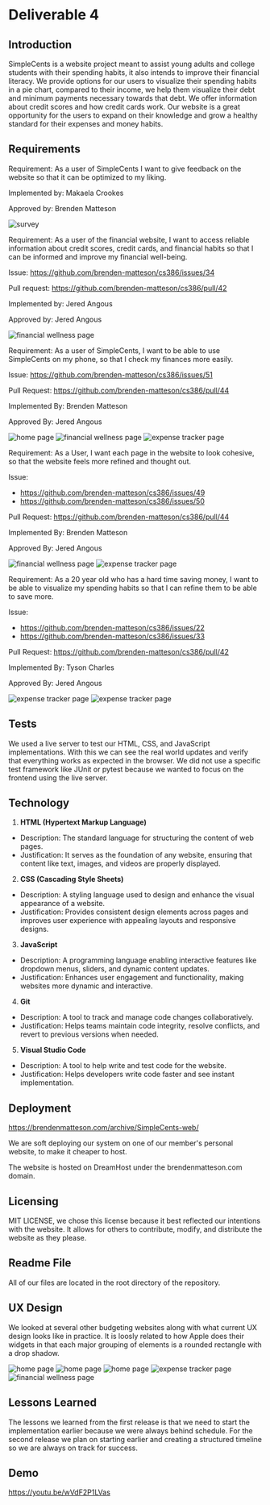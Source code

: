 # Deliverable 4

## Introduction

SimpleCents is a website project meant to assist young adults and college students with their spending habits, it also intends to improve their financial literacy. We provide options for our users to visualize their spending habits in a pie chart, compared to their income, we help them visualize their debt and minimum payments necessary towards that debt. We offer information about credit scores and how credit cards work. Our website is a great opportunity for the users to expand on their knowledge and grow a healthy standard for their expenses and money habits.

## Requirements

Requirement: As a user of SimpleCents I want to give feedback on the website so that it can be optimized to my liking.

Implemented by: Makaela Crookes

Approved by: Brenden Matteson

![survey](survey-1.png)

Requirement: As a user of the financial website, I want to access reliable information about credit scores, credit cards, and financial habits so that I can be informed and improve my financial well-being.

Issue: https://github.com/brenden-matteson/cs386/issues/34

Pull request: https://github.com/brenden-matteson/cs386/pull/42

Implemented by: Jered Angous

Approved by: Jered Angous

![financial wellness page](financial-wellness-1.png)

Requirement: As a user of SimpleCents, I want to be able to use SimpleCents on my phone, so that I check my finances more easily.

Issue: https://github.com/brenden-matteson/cs386/issues/51

Pull Request: https://github.com/brenden-matteson/cs386/pull/44 

Implemented By: Brenden Matteson

Approved By: Jered Angous

![home page](home-page-mobile-1.png)
![financial wellness page](financial-wellness-mobile-1.png)
![expense tracker page](expense-tracker-mobile-1.png)

Requirement: As a User, I want each page in the website to look cohesive, so that the website feels more refined and thought out.

Issue:
* https://github.com/brenden-matteson/cs386/issues/49
* https://github.com/brenden-matteson/cs386/issues/50

Pull Request: https://github.com/brenden-matteson/cs386/pull/44 

Implemented By: Brenden Matteson

Approved By: Jered Angous

![financial wellness page](financial-wellness-1.png)
![expense tracker page](expense-tracker-1.png)

Requirement: As a 20 year old who has a hard time saving money, I want to be able to visualize my spending habits so that I can refine them to be able to save more.

Issue:
* https://github.com/brenden-matteson/cs386/issues/22
* https://github.com/brenden-matteson/cs386/issues/33

Pull Request: https://github.com/brenden-matteson/cs386/pull/42 

Implemented By: Tyson Charles

Approved By: Jered Angous

![expense tracker page](expense-tracker-2.png)
![expense tracker page](expense-tracker-3.png)

## Tests

We used a live server to test our HTML, CSS, and JavaScript implementations. With this we can see the real world updates and verify that everything works as expected in the browser. We did not use a specific test framework like JUnit or pytest because we wanted to focus on the frontend using the live server.

## Technology

1. **HTML (Hypertext Markup Language)**
* Description: The standard language for structuring the content of web pages.
* Justification: It serves as the foundation of any website, ensuring that content like text, images, and videos are properly displayed.

2. **CSS (Cascading Style Sheets)**
* Description: A styling language used to design and enhance the visual appearance of a website.
* Justification: Provides consistent design elements across pages and improves user experience with appealing layouts and responsive designs.

3. **JavaScript**
* Description: A programming language enabling interactive features like dropdown menus, sliders, and dynamic content updates.
* Justification: Enhances user engagement and functionality, making websites more dynamic and interactive.

4. **Git**
* Description: A tool to track and manage code changes collaboratively.
* Justification: Helps teams maintain code integrity, resolve conflicts, and revert to previous versions when needed.

5. **Visual Studio Code**
* Description: A tool to help write and test code for the website.
* Justification: Helps developers write code faster and see instant implementation.

## Deployment

https://brendenmatteson.com/archive/SimpleCents-web/ 

We are soft deploying our system on one of our member's personal website, to make it cheaper to host.

The website is hosted on DreamHost under the brendenmatteson.com domain.

## Licensing

MIT LICENSE, we chose this license because it best reflected our intentions with the website. It allows for others to contribute, modify, and distribute the website as they please.

## Readme File

All of our files are located in the root directory of the repository.

## UX Design

We looked at several other budgeting websites along with what current UX design looks like in practice. It is loosly related to how Apple does their widgets in that each major grouping of elements is a rounded rectangle with a drop shadow.

![home page](home-page-1.png)
![home page](home-page-2.png)
![home page](home-page-3.png)
![expense tracker page](expense-tracker-1.png)
![financial wellness page](financial-wellness-1.png)

## Lessons Learned

The lessons we learned from the first release is that we need to start the implementation earlier because we were always behind schedule. For the second release we plan on starting earlier and creating a structured timeline so we are always on track for success. 

## Demo

https://youtu.be/wVdF2P1LVas